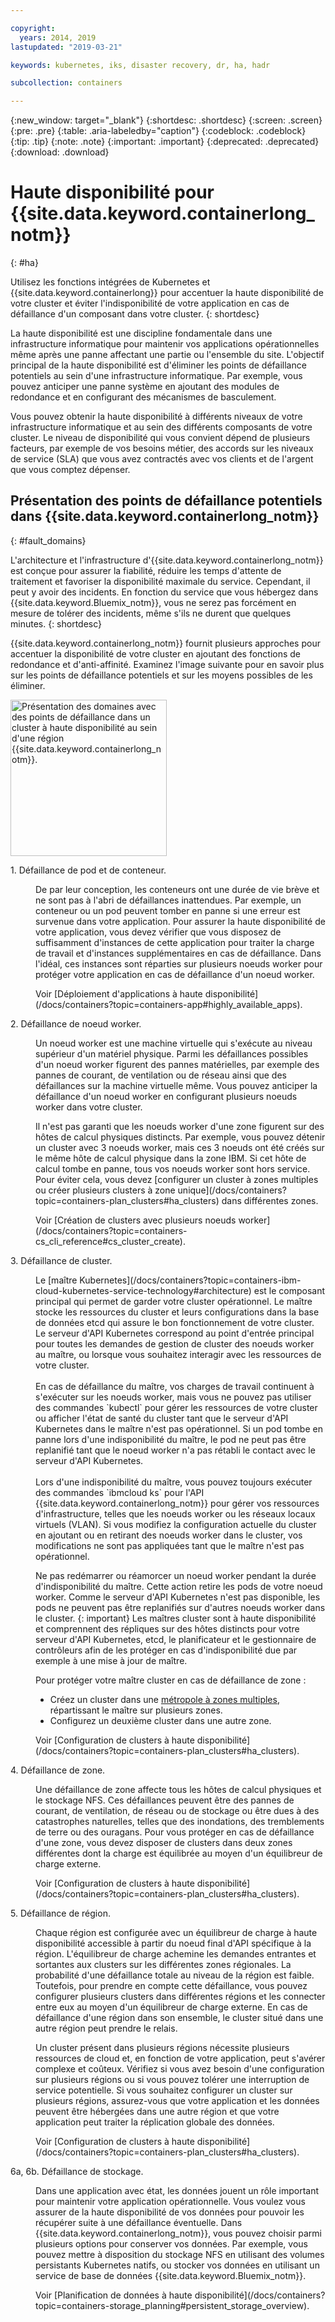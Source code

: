 ```yaml
---

copyright:
  years: 2014, 2019
lastupdated: "2019-03-21"

keywords: kubernetes, iks, disaster recovery, dr, ha, hadr

subcollection: containers

---
```


{:new_window: target="_blank"}
{:shortdesc: .shortdesc}
{:screen: .screen}
{:pre: .pre}
{:table: .aria-labeledby="caption"}
{:codeblock: .codeblock}
{:tip: .tip}
{:note: .note}
{:important: .important}
{:deprecated: .deprecated}
{:download: .download}




# Haute disponibilité pour {{site.data.keyword.containerlong_notm}}
{: #ha}

Utilisez les fonctions intégrées de Kubernetes et {{site.data.keyword.containerlong}} pour accentuer la haute disponibilité de votre cluster et éviter l'indisponibilité de votre application en cas de défaillance d'un composant dans votre cluster.
{: shortdesc}

La haute disponibilité est une discipline fondamentale dans une infrastructure informatique pour maintenir vos applications opérationnelles même après une panne affectant une partie ou l'ensemble du site. L'objectif principal de la haute disponibilité est d'éliminer les points de défaillance potentiels au sein d'une infrastructure informatique. Par exemple, vous pouvez anticiper une panne système en ajoutant des modules de redondance et en configurant des mécanismes de basculement.

Vous pouvez obtenir la haute disponibilité à différents niveaux de votre infrastructure informatique et au sein des différents composants de votre cluster. Le niveau de disponibilité qui vous convient dépend de plusieurs facteurs, par exemple de vos besoins métier, des accords sur les niveaux de service (SLA) que vous avez contractés avec vos clients et de l'argent que vous comptez dépenser.

## Présentation des points de défaillance potentiels dans {{site.data.keyword.containerlong_notm}}
{: #fault_domains}

L'architecture et l'infrastructure d'{{site.data.keyword.containerlong_notm}} est conçue pour assurer la fiabilité, réduire les temps d'attente de traitement et favoriser la disponibilité maximale du service. Cependant, il peut y avoir des incidents. En fonction du service que vous hébergez dans {{site.data.keyword.Bluemix_notm}}, vous ne serez pas forcément en mesure de tolérer des incidents, même s'ils ne durent que quelques minutes.
{: shortdesc}

{{site.data.keyword.containerlong_notm}} fournit plusieurs approches pour accentuer la disponibilité de votre cluster en ajoutant des fonctions de redondance et d'anti-affinité. Examinez l'image suivante pour en savoir plus sur les points de défaillance potentiels et sur les moyens possibles de les éliminer.

<img src="images/cs_failure_ov.png" alt="Présentation des domaines avec des points de défaillance dans un cluster à haute disponibilité au sein d'une région {{site.data.keyword.containerlong_notm}}." width="250" style="width:250px; border-style: none"/>

<dl>
<dt> 1. Défaillance de pod et de conteneur.</dt>
  <dd><p>De par leur conception, les conteneurs ont une durée de vie brève et ne sont pas à l'abri de défaillances inattendues. Par exemple, un conteneur ou un pod peuvent tomber en panne si une erreur est survenue dans votre application. Pour assurer la haute disponibilité de votre application, vous devez vérifier que vous disposez de suffisamment d'instances de cette application pour traiter la charge de travail et d'instances supplémentaires en cas de défaillance. Dans l'idéal, ces instances sont réparties sur plusieurs noeuds worker pour protéger votre application en cas de défaillance d'un noeud worker.</p>
  <p>Voir [Déploiement d'applications à haute disponibilité](/docs/containers?topic=containers-app#highly_available_apps).</p></dd>
<dt> 2. Défaillance de noeud worker.</dt>
  <dd><p>Un noeud worker est une machine virtuelle qui s'exécute au niveau supérieur d'un matériel physique. Parmi les défaillances possibles d'un noeud worker figurent des pannes matérielles, par exemple des pannes de courant, de ventilation ou de réseau ainsi que des défaillances sur la machine virtuelle même. Vous pouvez anticiper la défaillance d'un noeud worker en configurant plusieurs noeuds worker dans votre cluster.</p><p class="note">Il n'est pas garanti que les noeuds worker d'une zone figurent sur des hôtes de calcul physiques distincts. Par exemple, vous pouvez détenir un cluster avec 3 noeuds worker, mais ces 3 noeuds ont été créés sur le même hôte de calcul physique dans la zone IBM. Si cet hôte de calcul tombe en panne, tous vos noeuds worker sont hors service. Pour éviter cela, vous devez [configurer un cluster à zones multiples ou créer plusieurs clusters à zone unique](/docs/containers?topic=containers-plan_clusters#ha_clusters) dans différentes zones.</p>
  <p>Voir [Création de clusters avec plusieurs noeuds worker](/docs/containers?topic=containers-cs_cli_reference#cs_cluster_create).</p></dd>
<dt> 3. Défaillance de cluster.</dt>
  <dd><p>Le [maître Kubernetes](/docs/containers?topic=containers-ibm-cloud-kubernetes-service-technology#architecture) est le composant principal qui permet de garder votre cluster opérationnel. Le maître stocke les ressources du cluster et leurs configurations dans la base de données etcd qui assure le bon fonctionnement de votre cluster. Le serveur d'API Kubernetes correspond au point d'entrée principal pour toutes les demandes de gestion de cluster des noeuds worker au maître, ou lorsque vous souhaitez interagir avec les ressources de votre cluster.<br><br>En cas de défaillance du maître, vos charges de travail continuent à s'exécuter sur les noeuds worker, mais vous ne pouvez pas utiliser des commandes `kubectl` pour gérer les ressources de votre cluster ou afficher l'état de santé du cluster tant que le serveur d'API Kubernetes dans le maître n'est pas opérationnel. Si un pod tombe en panne lors d'une indisponibilité du maître, le pod ne peut pas être replanifié tant que le noeud worker n'a pas rétabli le contact avec le serveur d'API Kubernetes.<br><br>Lors d'une indisponibilité du maître, vous pouvez toujours exécuter des commandes `ibmcloud ks` pour l'API {{site.data.keyword.containerlong_notm}} pour gérer vos ressources d'infrastructure, telles que les noeuds worker ou les réseaux locaux virtuels (VLAN). Si vous modifiez la configuration actuelle du cluster en ajoutant ou en retirant des noeuds worker dans le cluster, vos modifications ne sont pas appliquées tant que le maître n'est pas opérationnel.

Ne pas redémarrer ou réamorcer un noeud worker pendant la durée d'indisponibilité du maître. Cette action retire les pods de votre noeud worker. Comme le serveur d'API Kubernetes n'est pas disponible, les pods ne peuvent pas être replanifiés sur d'autres noeuds worker dans le cluster.
{: important}
 Les maîtres cluster sont à haute disponibilité et comprennent des répliques sur des hôtes distincts pour votre serveur d'API Kubernetes, etcd, le planificateur et le gestionnaire de contrôleurs afin de les protéger en cas d'indisponibilité due par exemple à une mise à jour de maître.</p><p>Pour protéger votre maître cluster en cas de défaillance de zone : <ul><li>Créez un cluster dans une [métropole à zones multiples](/docs/containers?topic=containers-regions-and-zones#zones), répartissant le maître sur plusieurs zones.</li><li>Configurez un deuxième cluster dans une autre zone.</li></ul></p>
  <p>Voir [Configuration de clusters à haute disponibilité](/docs/containers?topic=containers-plan_clusters#ha_clusters).</p></dd>
<dt> 4. Défaillance de zone.</dt>
  <dd><p>Une défaillance de zone affecte tous les hôtes de calcul physiques et le stockage NFS. Ces défaillances peuvent être des pannes de courant, de ventilation, de réseau ou de stockage ou être dues à des catastrophes naturelles, telles que des inondations, des tremblements de terre ou des ouragans. Pour vous protéger en cas de défaillance d'une zone, vous devez disposer de clusters dans deux zones différentes dont la charge est équilibrée au moyen d'un équilibreur de charge externe.</p>
  <p>Voir [Configuration de clusters à haute disponibilité](/docs/containers?topic=containers-plan_clusters#ha_clusters).</p></dd>    
<dt> 5. Défaillance de région.</dt>
  <dd><p>Chaque région est configurée avec un équilibreur de charge à haute disponibilité accessible à partir du noeud final d'API spécifique à la région. L'équilibreur de charge achemine les demandes entrantes et sortantes aux clusters sur les différentes zones régionales. La probabilité d'une défaillance totale au niveau de la région est faible. Toutefois, pour prendre en compte cette défaillance, vous pouvez configurer plusieurs clusters dans différentes régions et les connecter entre eux au moyen d'un équilibreur de charge externe. En cas de défaillance d'une région dans son ensemble, le cluster situé dans une autre région peut prendre le relais.</p><p class="note">Un cluster présent dans plusieurs régions nécessite plusieurs ressources de cloud et, en fonction de votre application, peut s'avérer complexe et coûteux. Vérifiez si vous avez besoin d'une configuration sur plusieurs régions ou si vous pouvez tolérer une interruption de service potentielle. Si vous souhaitez configurer un cluster sur plusieurs régions, assurez-vous que votre application et les données peuvent être hébergées dans une autre région et que votre application peut traiter la réplication globale des données.</p>
  <p>Voir [Configuration de clusters à haute disponibilité](/docs/containers?topic=containers-plan_clusters#ha_clusters).</p></dd>   
<dt> 6a, 6b. Défaillance de stockage.</dt>
  <dd><p>Dans une application avec état, les données jouent un rôle important pour maintenir votre application opérationnelle. Vous voulez vous assurer de la haute disponibilité de vos données pour pouvoir les récupérer suite à une défaillance éventuelle. Dans {{site.data.keyword.containerlong_notm}}, vous pouvez choisir parmi plusieurs options pour conserver vos données. Par exemple, vous pouvez mettre à disposition du stockage NFS en utilisant des volumes persistants Kubernetes natifs, ou stocker vos données en utilisant un service de base de données {{site.data.keyword.Bluemix_notm}}.</p>
  <p>Voir [Planification de données à haute disponibilité](/docs/containers?topic=containers-storage_planning#persistent_storage_overview).</p></dd>
</dl>
